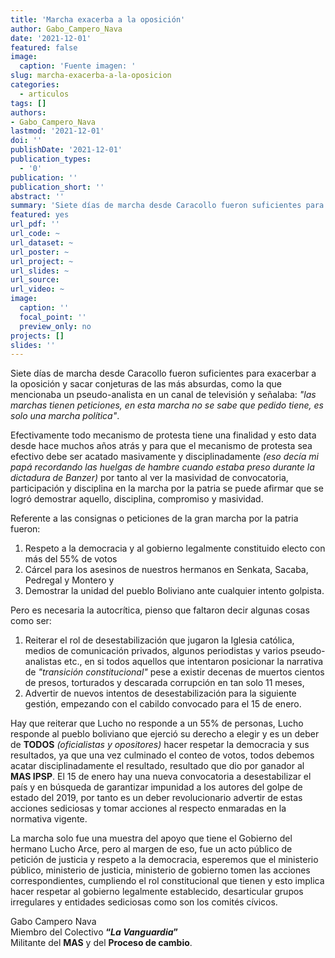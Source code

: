 ```yaml
---
title: 'Marcha exacerba a la oposición'
author: Gabo_Campero_Nava
date: '2021-12-01'
featured: false
image:
  caption: 'Fuente imagen: '
slug: marcha-exacerba-a-la-oposicion 
categories:
  - articulos
tags: []
authors:
- Gabo_Campero_Nava
lastmod: '2021-12-01'
doi: ''
publishDate: '2021-12-01'
publication_types:
  - '0'
publication: ''
publication_short: ''
abstract: ''
summary: 'Siete días de marcha desde Caracollo fueron suficientes para exacerbar a la oposición y sacar conjeturas de las más absurdas'
featured: yes
url_pdf: ''
url_code: ~
url_dataset: ~
url_poster: ~
url_project: ~
url_slides: ~
url_source: 
url_video: ~
image:
  caption: ''
  focal_point: ''
  preview_only: no
projects: []
slides: ''
---
```


Siete días de marcha desde Caracollo fueron suficientes para exacerbar a la oposición y sacar conjeturas de las más absurdas, como la que mencionaba un pseudo-analista en un canal de televisión y señalaba: *"las marchas tienen peticiones, en esta marcha no se sabe que pedido tiene, es solo una marcha política"*.

Efectivamente todo mecanismo de protesta tiene una finalidad y esto data desde hace muchos años atrás y para que el mecanismo de protesta sea efectivo debe ser acatado masivamente y disciplinadamente *(eso decía mi papá recordando las huelgas de hambre cuando estaba preso durante la dictadura de Banzer)* por tanto al ver la masividad de convocatoria, participación y disciplina en la marcha por la patria se puede afirmar que se logró demostrar aquello, disciplina, compromiso y masividad.

Referente a las consignas o peticiones de la gran marcha por la patria fueron: <br>
1) Respeto a la democracia y al gobierno legalmente constituido electo con más del 55% de votos<br>
2) Cárcel para los asesinos de nuestros hermanos en Senkata, Sacaba, Pedregal y Montero y <br>
3) Demostrar la unidad del pueblo Boliviano ante cualquier intento golpista.

 Pero es necesaria la autocrítica, pienso que faltaron decir algunas cosas como ser: <br>
 1) Reiterar el rol de desestabilización que jugaron la Iglesia católica, medios de comunicación privados, algunos periodistas y varios pseudo-analistas etc., en si todos aquellos que intentaron posicionar la narrativa de *"transición constitucional"* pese a existir decenas de muertos cientos de presos, torturados y descarada corrupción en tan solo 11 meses, 
 2) Advertir de nuevos intentos de desestabilización para la siguiente gestión, empezando con el cabildo convocado para el 15 de enero.
 
Hay que reiterar que Lucho no responde a un 55% de personas, Lucho responde al pueblo boliviano que ejerció su derecho a elegir y es un deber de **TODOS** *(oficialistas y opositores)* hacer respetar la democracia y sus resultados, ya que una vez culminado el conteo de votos, todos debemos acatar disciplinadamente el resultado, resultado que dio por ganador al **MAS IPSP**.
El 15 de enero hay una nueva convocatoria a desestabilizar el país y en búsqueda de garantizar impunidad a los autores del golpe de estado del 2019, por tanto es un deber revolucionario advertir de estas acciones sediciosas y tomar acciones al respecto enmaradas en la normativa vigente.

La marcha solo fue una muestra del apoyo que tiene el Gobierno del hermano Lucho Arce, pero al margen de eso, fue un acto público de petición de justicia y respeto a la democracia, esperemos que el ministerio público, ministerio de justicia, ministerio de gobierno tomen las acciones correspondientes, cumpliendo el rol constitucional que tienen y esto implica hacer respetar al gobierno legalmente establecido, desarticular grupos irregulares y entidades sediciosas como son los comités cívicos.

Gabo Campero Nava<br>
Miembro del Colectivo **“*La Vanguardia*”**<br>
Militante del **MAS** y del **Proceso de cambio**.<br>
